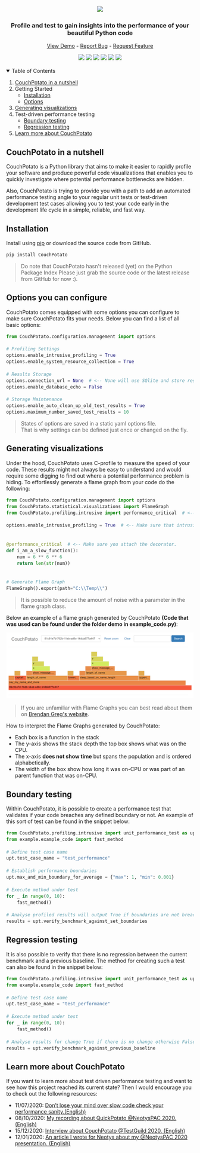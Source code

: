 <!-- LOGO -->
<p align="center">
  <img src="https://github.com/JoeyHendricks/python-unit-level-performance-testing/blob/master/images/banner-with-text.png?raw=true"/>
</p>

<!-- TAG LINE -->
<h3 align="center">Profile and test to gain insights into the performance of your beautiful Python code</h3>
<p align="center">
    <a href="https://github.com/JoeyHendricks/CouchPotato">View Demo</a> -
    <a href="https://github.com/JoeyHendricks/CouchPotato/issues">Report Bug</a> -
    <a href="https://github.com/JoeyHendricks/CouchPotato/issues">Request Feature</a>
</p>

<!-- BADGES -->
<div align="center">
<a href="https://github.com/JoeyHendricks/CouchPotato/graphs/contributors"><img src="https://img.shields.io/github/contributors/JoeyHendricks/CouchPotato?style=for-the-badge"></a>
<a href="https://github.com/JoeyHendricks/CouchPotato/network/members"><img src="https://img.shields.io/github/forks/JoeyHendricks/CouchPotato?style=for-the-badge"></a>
<a href="https://github.com/JoeyHendricks/CouchPotato/stargazers"><img src="https://img.shields.io/github/stars/JoeyHendricks/CouchPotato?style=for-the-badge"></a>
<a href="https://github.com/JoeyHendricks/CouchPotato/issues"><img src="https://img.shields.io/github/issues/JoeyHendricks/CouchPotato?style=for-the-badge"></a>
<a href="https://github.com/JoeyHendricks/CouchPotato/blob/master/LICENSE.md"><img src="https://img.shields.io/github/license/JoeyHendricks/CouchPotato?style=for-the-badge"></a>
<a href="https://www.linkedin.com/in/joey-hendricks/"><img src="https://img.shields.io/badge/-LinkedIn-black.svg?style=for-the-badge&logo=linkedin&colorB=555"></a>
</div>
<br>

<!-- TABLE OF CONTENTS -->
<details open="open" >
  <summary>Table of Contents</summary>
  <ol>
    <li>
      <a href="#CouchPotato-in-a-nutshell">CouchPotato in a nutshell</a>
    </li>
    <li>
        <a>Getting Started</a>
        <ul>
            <li><a href="#Installation">Installation</a></li>
            <li><a href="#Options-you-can-configure">Options</a></li>
        </ul>
    </li>
    <li><a href="#Generating-visualizations">Generating visualizations</a></li>
    <li>
      <a>Test-driven performance testing</a>
      <ul>
        <li><a href="#Boundary-testing">Boundary testing</a></li>
        <li><a href="#Regression-testing">Regression testing</a></li>
      </ul>
    </li>
    <li><a href="#Learn-more-about-CouchPotato">Learn more about CouchPotato</a></li>
  </ol>
</details>

<!-- CONTENT -->
## CouchPotato in a nutshell

CouchPotato is a Python library that aims to make it easier to rapidly profile your software and produce powerful 
code visualizations that enables you to quickly investigate where potential performance bottlenecks are hidden.

Also, CouchPotato is trying to provide you with a path to add an automated performance testing angle to 
your regular unit tests or test-driven development test cases allowing you to test your code early in the 
development life cycle in a simple, reliable, and fast way.

## Installation

Install using [pip](https://pip.pypa.io/en/stable/) or download the source code from GitHub.
```bash
pip install CouchPotato
```
> Do note that CouchPotato hasn't released (yet) on the Python Package Index
> Please just grab the source code or the latest release from GitHub for now :).

## Options you can configure

CouchPotato comes equipped with some options you can configure to make sure CouchPotato fits your needs.
Below you can find a list of all basic options:

```python
from CouchPotato.configuration.management import options

# Profiling Settings
options.enable_intrusive_profiling = True 
options.enable_system_resource_collection = True

# Results Storage
options.connection_url = None  # <-- None will use SQlite and store results in Temp directory
options.enable_database_echo = False

# Storage Maintenance 
options.enable_auto_clean_up_old_test_results = True
options.maximum_number_saved_test_results = 10

```
> States of options are saved in a static yaml options file.  
> That is why settings can be defined just once or changed on the fly.

## Generating visualizations

Under the hood, CouchPotato uses C-profile to measure the speed of your code. These results might not always 
be easy to understand and would require some digging to find out where a potential performance problem is hiding.
To effortlessly generate a flame graph from your code do the following:

```python
from CouchPotato.configuration.management import options
from CouchPotato.statistical.visualizations import FlameGraph
from CouchPotato.profiling.intrusive import performance_critical  # <-- Import the decorator

options.enable_intrusive_profiling = True  # <-- Make sure that intrusive profiling is enabled


@performance_critical  # <-- Make sure you attach the decorator.
def i_am_a_slow_function():
    num = 6 ** 6 ** 6
    return len(str(num))


# Generate Flame Graph
FlameGraph().export(path="C:\\Temp\\")
```
> It is possible to reduce the amount of noise with a parameter in the flame graph class.

Below an example of a flame graph generated by CouchPotato **(Code that was used can be found under 
the folder demo in example_code.py)**:

[![Example of a simple flame graph](/images/fancy-code-flame-graph.png "flame graph simple")](
https://raw.githubusercontent.com/JoeyHendricks/python-unit-level-performance-testing/95132b0a0ebd61f57deb7ec2197d01e5c0d4829f/images/fancy_code_flame_graph.svg)

> If you are unfamiliar with Flame Graphs you can best read about them on [Brendan Greg's website](http://www.brendangregg.com/flamegraphs.html).

How to interpret the Flame Graphs generated by CouchPotato:

- Each box is a function in the stack
- The y-axis shows the stack depth the top box shows what was on the CPU.
- The x-axis **does not show time** but spans the population and is ordered alphabetically.
- The width of the box show how long it was on-CPU or was part of an parent function that was on-CPU.

## Boundary testing

Within CouchPotato, it is possible to create a performance test that validates if your code breaches any 
defined boundary or not. An example of this sort of test can be found in the snippet below:

```python
from CouchPotato.profiling.intrusive import unit_performance_test as upt
from example.example_code import fast_method

# Define test case name
upt.test_case_name = "test_performance"

# Establish performance boundaries
upt.max_and_min_boundary_for_average = {"max": 1, "min": 0.001}

# Execute method under test
for _ in range(0, 10):
    fast_method()

# Analyse profiled results will output True if boundaries are not breached otherwise False
results = upt.verify_benchmark_against_set_boundaries
```

## Regression testing

It is also possible to verify that there is no regression between the current benchmark and a previous baseline.
The method for creating such a test can also be found in the snippet below:

```python
from CouchPotato.profiling.intrusive import unit_performance_test as upt
from example.example_code import fast_method

# Define test case name
upt.test_case_name = "test_performance"

# Execute method under test
for _ in range(0, 10):
    fast_method()

# Analyse results for change True if there is no change otherwise False
results = upt.verify_benchmark_against_previous_baseline
```

## Learn more about CouchPotato

If you want to learn more about test driven performance testing and want to 
see how this project reached its current state? 
Then I would encourage you to check out the following resources:

- 11/07/2020: [Don’t lose your mind over slow code check your performance sanity.(English)](https://www.linkedin.com/pulse/dont-lose-your-mind-over-slow-code-check-performance-sanity-joey/) 
- 08/10/2020: [My recording about QuickPotato @NeotysPAC 2020. (English)](https://www.youtube.com/watch?v=AWlhalEywEw) 
- 15/12/2020: [Interview about CouchPotato @TestGuild 2020. (English)](https://testguild.com/podcast/performance/p56-joey/)
- 12/01/2020: [An article I wrote for Neotys about my @NeotysPAC 2020 presentation. (English)](https://www.neotys.com/blog/neotyspac-performance-testing-unit-level-joey-hendricks/)
